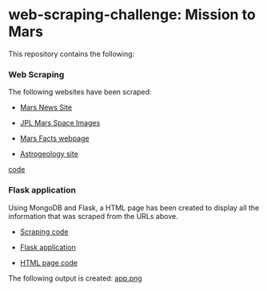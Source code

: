 # web-scraping-challenge: Mission to Mars

This repository contains the following:

### Web Scraping

The following websites have been scraped:
 
 * [Mars News Site](https://redplanetscience.com/)

 * [JPL Mars Space Images](https://spaceimages-mars.com)

 * [Mars Facts webpage](https://galaxyfacts-mars.com)

 * [Astrogeology site](https://marshemispheres.com/)

[code](Missions_to_Mars/mission_to_mars.ipynb)

### Flask application

Using MongoDB and Flask, a HTML page has been created to display all the information that was scraped from the URLs above.

 * [Scraping code](Missions_to_Mars/scrape_mars.py)

 * [Flask application](Missions_to_Mars/app.py)

 * [HTML page code](Missions_to_Mars/templates/index.html)

The following output is created: [app.png](Missions_to_Mars/screenshot/app.png)